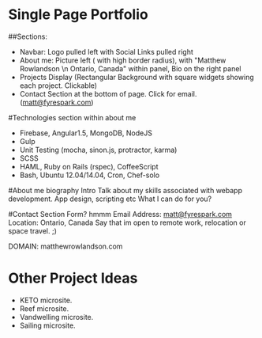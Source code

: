 # Single Page Portfolio
##Sections:
* Navbar: Logo pulled left with Social Links pulled right
* About me: Picture left ( with high border radius), with "Matthew Rowlandson \n Ontario, Canada" within panel, Bio on the right panel
* Projects Display (Rectangular Background with square widgets showing each project. Clickable)
* Contact Section at the bottom of page. Click for email. (matt@fyrespark.com)

#Technologies section within about me
* Firebase, Angular1.5, MongoDB, NodeJS
* Gulp
* Unit Testing (mocha, sinon.js, protractor, karma)
* SCSS
* HAML, Ruby on Rails (rspec), CoffeeScript
* Bash, Ubuntu 12.04/14.04, Cron, Chef-solo

#About me biography
Intro
Talk about my skills associated with webapp development. App design, scripting etc
What I can do for you?

#Contact Section
Form? hmmm
Email Address: matt@fyrespark.com
Location: Ontario, Canada
Say that im open to remote work, relocation or space travel. ;)

DOMAIN: matthewrowlandson.com


# Other Project Ideas
* KETO microsite.
* Reef microsite.
* Vandwelling microsite.
* Sailing microsite.